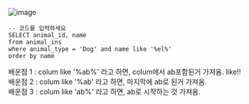 ![image](https://user-images.githubusercontent.com/84604563/151711060-e7972d3b-4830-4159-8603-a33fd14f0fc7.png)

```mysql
-- 코드를 입력하세요
SELECT animal_id, name
from animal_ins
where animal_type = 'Dog' and name like '%el%'
order by name
```

배운점 1 : colum like '%ab%' 라고 하면, colum에서 ab포함된거 가져옴. like!!  
배운점 2 : colum like '%ab' 라고 하면, 마지막에 ab로 된거 가져옴.  
배운점 3 : colum like 'ab%' 라고 하면, ab로 시작하는 것 가져옴.
